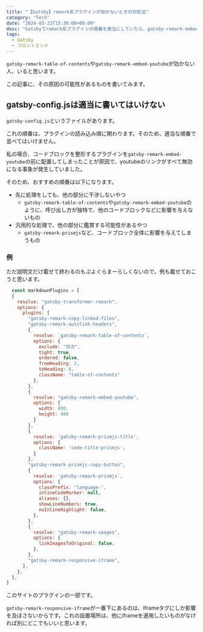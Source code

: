 ```yaml
---
title: "【Gatsby】remark系プラグインが効かないときの対処法"
category: "Tech"
date: "2024-03-23T15:30:00+09:00"
desc: "Gatsbyでremark系プラグインの順番を適当にしていたら、gatsby-remark-embed-youtubeが機能しなくなりました。解決方法を見つけるのは簡単だったので、以下で紹介します。"
tags:
  - Gatsby
  - フロントエンド
---
```



`gatsby-remark-table-of-contents`や`gatsby-remark-embed-youtube`が効かない人、いると思います。

この記事に、その原因の可能性があるものを書いてみます。

## gatsby-config.jsは適当に書いてはいけない

`gatsby-config.js`というファイルがあります。

これの順番は、プラグインの読み込み順に関わります。そのため、適当な順番で並べてはいけません。

私の場合、コードブロックを整形するプラグインを`gatsby-remark-embed-youtube`の前に配置してしまったことが原因で、youtubeのリンクがすべて無効になる事象が発生していました。

そのため、おすすめの順番は以下になります。

- 先に処理をしても、他の部分に干渉しないやつ
  - `gatsby-remark-table-of-contents`や`gatsby-remark-embed-youtube`のように、呼び出し方が独特で、他のコードブロックなどに影響を与えないもの
- 汎用的な処理で、他の部分に鑑賞する可能性があるやつ
  - `gatsby-remark-prismjs`など、コードブロック全体に影響を与えてしまうもの

### 例

ただ説明文だけ載せて終わるのもぷよぐらまーらしくないので、例も載せておこうと思います。

```js:title=gatsby-config.js
  const markdownPlugins = [
  {
    resolve: "gatsby-transformer-remark",
    options: {
      plugins: [
        "gatsby-remark-copy-linked-files",
        "gatsby-remark-autolink-headers",
        {
          resolve: `gatsby-remark-table-of-contents`,
          options: {
            exclude: "目次",
            tight: true,
            ordered: false,
            fromHeading: 2,
            toHeading: 6,
            className: "table-of-contents"
          },
        },
        {
          resolve: "gatsby-remark-embed-youtube",
          options: {
            width: 800,
            height: 400
          }
        },
        {
          resolve: 'gatsby-remark-prismjs-title',
          options: {
            className: 'code-title-prismjs',
          }
        },
        "gatsby-remark-prismjs-copy-button",
        {
          resolve: `gatsby-remark-prismjs`,
          options: {
            classPrefix: "language-",
            inlineCodeMarker: null,
            aliases: {},
            showLineNumbers: true,
            noInlineHighlight: false,
          },
        },
        {
          resolve: "gatsby-remark-images",
          options: {
            linkImagesToOriginal: false,
          },
        },
        "gatsby-remark-responsive-iframe",
      ],
    },
  },
]
```

このサイトのプラグインの一部です。

`gatsby-remark-responsive-iframe`が一番下にあるのは、iframeタグにしか影響を及ぼさないからです。これの設置場所は、他にiframeを適用したいものがなければ別にどこでもいいと思います。